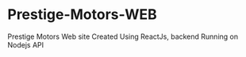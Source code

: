 # Prestige-Motors-WEB
Prestige Motors Web site Created Using ReactJs, backend Running on Nodejs API
